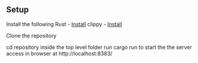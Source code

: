 ## Setup<br/>

Install the following Rust - [Install](https://www.rust-lang.org/tools/install) clippy - [Install](https://github.com/rust-lang/rust-clippy?tab=readme-ov-file#usage)

Clone the repository

cd repository
inside the top level folder run cargo run to start the the server
access in browser at http://localhost:8383/
